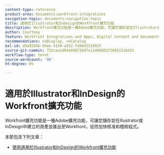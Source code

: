 ```yaml
---
content-type: reference
product-area: documents;workfront-integrations
navigation-topic: documents-navigation-topic
title: 適用於Illustrator和InDesign的Workfront擴充功能
description: Workfront擴充功能是一種Adobe擴充功能，可讓您儲存並在Illustrator或InDesign中建立的資產並匯出至Workfront，從而加快核准和稽核程式。
author: Courtney
feature: Workfront Integrations and Apps, Digital Content and Documents
recommendations: noDisplay, noCatalog
exl-id: d9a02d4b-94ae-4150-a932-fd88d131892f
source-git-commit: 752caa1d94a09871b97a11400d83f28853118d33
workflow-type: tm+mt
source-wordcount: '90'
ht-degree: 0%

---
```


# 適用於Illustrator和InDesign的Workfront擴充功能

<!--
>[!IMPORTANT]
>
>We are removing the Workfront extension for Illustrator and InDesign from the Creative Cloud exchange in mid-November.
-->

Workfront擴充功能是一種Adobe擴充功能，可讓您儲存並在Illustrator或InDesign中建立的資產並匯出至Workfront，從而加快核准和稽核程式。

本節包含下列文章：

* [使用適用於Illustrator和InDesign的Workfront擴充功能](../../documents/workfront-for-adobe-creative-cloud/use-wf-adobe-cc.md)
